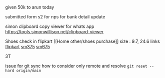 given 50k to arun today

submitted form s2 for nps for bank detail update

simon clipboard copy viewer for whats app
	https://tools.simonwillison.net/clipboard-viewer


Shoes check in flipkart [[Home other/shoes purchase]]
	size : 9.7, 24.6
	links
		[flipkart](https://www.flipkart.com/sparx-sm-651-walking-shoes-men/p/itmcca3f89460a14?pid=SHOGF3EQGZ4U3PF5&lid=LSTSHOGF3EQGZ4U3PF5MY2F6T&marketplace=FLIPKART&q=sparx+shoes&store=osp%2Fcil&srno=s_2_80&otracker=AS_QueryStore_OrganicAutoSuggest_1_6_na_na_ps&otracker1=AS_QueryStore_OrganicAutoSuggest_1_6_na_na_ps&fm=search-autosuggest&iid=4cc9092f-c9f4-4987-b7a4-67c9e73c9f6f.SHOGF3EQGZ4U3PF5.SEARCH&ppt=sp&ppn=sp&ssid=ro0bu7j1kg0000001736226319119&qH=0aab28f1393b1ed9)
		[sm375](https://www.flipkart.com/sparx-sm-375-outdoors-men/p/itm52ecebc63c322?pid=SHOF7VXTVBBFAJN7&lid=LSTSHOF7VXTVBBFAJN7KJBTCU&marketplace=FLIPKART&q=sparx+shoes&store=osp%2Fcil&srno=s_4_124&otracker=AS_QueryStore_OrganicAutoSuggest_1_6_na_na_ps&otracker1=AS_QueryStore_OrganicAutoSuggest_1_6_na_na_ps&fm=search-autosuggest&iid=d1e2c7f4-68b7-4b9a-af33-e5e5dd8250ed.SHOF7VXTVBBFAJN7.SEARCH&ppt=sp&ppn=sp&ssid=ro0bu7j1kg0000001736226319119&qH=0aab28f1393b1ed9)
		[sm675](https://www.flipkart.com/sparx-sm-675-walking-shoes-men/p/itm9d1df819528d1?pid=SHOGJYDAWZXQMZVT&lid=LSTSHOGJYDAWZXQMZVT8YUGOD&marketplace=FLIPKART&q=sparx%20shoes&sattr[]=color&sattr[]=size&st=size)

3T 

issue for git sync 
	how to consider only remote and resolve
	`git reset --hard origin/main`
